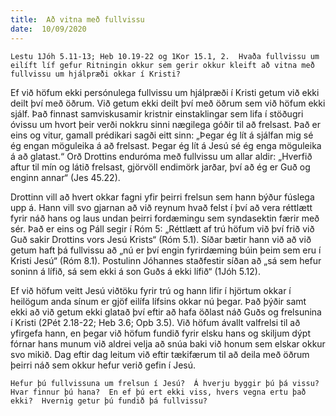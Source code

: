 ```yaml
---
title:  Að vitna með fullvissu
date:  10/09/2020
---
```


`Lestu 1Jóh 5.11-13; Heb 10.19-22 og 1Kor 15.1, 2.  Hvaða fullvissu um eilíft líf gefur Ritningin okkur sem gerir okkur kleift að vitna með fullvissu um hjálpræði okkar í Kristi?`

Ef við höfum ekki persónulega fullvissu um hjálpræði í Kristi getum við ekki deilt því með öðrum.  Við getum ekki deilt því með öðrum sem við höfum ekki sjálf.  Það finnast samviskusamir kristnir einstaklingar sem lifa í stöðugri óvissu um hvort þeir verði nokkru sinni nægilega góðir til að frelsast.  Það er eins og vitur, gamall prédikari sagði eitt sinn:  „Þegar ég lít á sjálfan mig sé ég engan möguleika á að frelsast.  Þegar ég lít á Jesú sé ég enga möguleika á að glatast.“  Orð Drottins enduróma með fullvissu um allar aldir: „Hverfið aftur til mín og látið frelsast, gjörvöll endimörk jarðar, því að ég er Guð og enginn annar“ (Jes 45.22).

Drottinn vill að hvert okkar fagni yfir þeirri frelsun sem hann býður fúslega upp á.  Hann vill svo gjarnan að við reynum hvað felst í því að vera réttlætt fyrir náð hans og laus undan þeirri fordæmingu sem syndasektin færir með sér.  Það er eins og Páll segir í Róm 5: „Réttlætt af trú höfum við því frið við Guð sakir Drottins vors Jesú Krists“ (Róm 5.1).  Síðar bætir hann við að við getum haft þá fullvissu að „nú er því engin fyrirdæming búin þeim sem eru í Kristi Jesú“ (Róm 8.1).  Postulinn Jóhannes staðfestir síðan að „sá sem hefur soninn á lífið, sá sem ekki á son Guðs á ekki lífið“ (1Jóh 5.12).

Ef við höfum veitt Jesú viðtöku fyrir trú og hann lifir í hjörtum okkar í heilögum anda sínum er gjöf eilífa lífsins okkar nú þegar.  Það þýðir samt ekki að við getum ekki glatað því eftir að hafa öðlast náð Guðs og frelsunina í Kristi (2Pét 2.18-22; Heb 3.6; Opb 3.5).  Við höfum ávallt valfrelsi til að yfirgefa hann, en þegar við höfum fundið fyrir elsku hans og skiljum dýpt fórnar hans munum við aldrei velja að snúa baki við honum sem elskar okkur svo mikið.  Dag eftir dag leitum við eftir tækifærum til að deila með öðrum þeirri náð sem okkur hefur verið gefin í Jesú.

`Hefur þú fullvissuna um frelsun í Jesú?  Á hverju byggir þú þá vissu?  Hvar finnur þú hana?  En ef þú ert ekki viss, hvers vegna ertu það ekki?  Hvernig getur þú fundið þá fullvissu?`